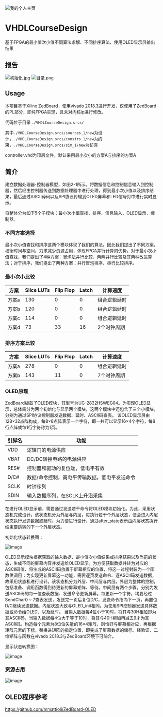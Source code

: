![我的个人主页](https://xbchub.github.io/)

# VHDLCourseDesign
基于FPGA的最小值次小值不同算法求解、不同排序算法、使用OLED显示屏输出结果

## 报告

![初始化.jpg](https://i.loli.net/2021/05/21/6uLAq4BCWoKaGMU.jpg)
![目录.png](https://i.loli.net/2021/05/21/MraoGhcQ3TjD1Kx.png)

## Usage
本项目基于Xilinx ZedBoard，使用vivado 2018.3进行开发，仅使用了ZedBoard的PL部分，即纯FPGA实现，且未对内核ip进行修改。

代码位于目录 `./VHDLCourseDesign.srcs/` 

其中`./VHDLCourseDesign.srcs/sources_1/new`为设计，`./VHDLCourseDesign.srcs/constrs_1/new`为约束，`./VHDLCourseDesign.srcs/sim_1/new`为仿真

controller.vhd为顶层文件，默认采用最小次小的方案A与排序的方案A

## 简介
建立数据处理器-控制器模型，如图2-1所示。将数据信息和控制信息输入到控制器，然后经由控制器传送到数据处理器中进行处理，得到最小次小值以及排序结果，最后通过ASCII译码以及SPI协议传输到OLED屏幕和LED信号灯中进行实时显示。

将整体分为如下5个子模块：最小次小值查找、排序、信息输入、OLED显示、控制器。

### 不同方案选择
最小次小值查找和排序这两个模块体现了我们的算法，因此我们提出了不同方案，权衡时间与空间，力求减少资源占用，体现FPGA并行计算的优势。对于最小次小值查找，我们提出了4种方案：冒泡法并行比较、两两并行比较及其两种改进算法；对于排序，我们提出了两种方案：并行冒泡排序、串行比较排序。

### 最小次小比较
| 方案	| Slice LUTs	| Flip Flop	| Latch	| 计算速度 |
| --    | --         | --         | --    | --      |
|方案a	|130	|0	|0	|组合逻辑延时|
|方案b	|120	|0	|0	|组合逻辑延时|
|方案c	|114	|0	|0	|组合逻辑延时|
|方案d	|73	|33	|16	|2个时钟周期|

### 排序方案比较
| 方案	| Slice LUTs	| Flip Flop	| Latch	| 计算速度 |
| --    | --         | --         | --    | --      |
|方案a	|278	|0	|0	|组合逻辑延时|
|方案b	|143	|11	|0	|7个时钟周期|

### OLED原理
ZedBoard板载了OLED模块，其型号为UG-2832HSWEG04。为实现OLED显示，总体需分为两个初始化与显示两个模块，这两个模块中还包含了三个小模块，分别为通过SPI协议控制器发送数据、延时、ASCII码查表。
该OLED显示屏由128×32点阵构成，每8×8点阵表示一个字符，即一共可以显示16×4个字符，每8行点阵或每1行字符称为1页。

|引脚名|	功能|
|--|--|
|VDD	|逻辑门的电源供应|
|VBAT	|DC/DC转换电路的电源供应|
|RES#	|控制器和驱动的复位端，低电平有效|
|D/C#	|数据/命令控制，高电平传输数据，低电平发送命令|
|SCLK	|时钟序列|
|SDIN	|输入数据序列，在SCLK上升沿采集|

在进行OLED显示前，需要通过发送若干命令将OLED模块初始化。为此，采用状态机完成设计，该状态机分为外层与内层，每执行若干个外层状态，便会进入内层状态执行发送数据或延时。为方便进行设计，通过after_state表示由内层状态执行结束要跳转的下一个外层状态。

初始化状态转换图：

![image](https://user-images.githubusercontent.com/60500670/110566392-eb6a1500-818a-11eb-89da-818b52cca95d.png)


OLED显示模块根据获取的输入数据、最小值次小值结果或排序结果以及当前的状态，生成不同的屏幕内容并发送给OLED显示。为方便获取数据并转为对应的ASCII码值、将生成的ASCII码放置于屏幕相应的位置，将这一过程封装为一个函数供调用；为实现更新屏幕这一功能，需要逐页发送命令、逐ASCII码发送数据，故采用状态机进行设计。该状态机分为外层、中间层与内层。外层为整体的控制，包括准备、调用函数得到待更新的屏幕矩阵、等待。中间层有两个步骤，分别为发送ASCII码的每一位查表数据、发送命令更新屏幕。每更新一个字符，均要经过SendChar0 ~ 7查表发送，发送完一页后复位D/C，发送命令指向下一页，再置位D/C继续发送数据。内层状态大致与OLED_init相同，为使用SPI控制器发送具体数据或命令给OLED、以及延时。
当输入数据每4位小于10时，将其与30H相加即为其ASCII码，当输入数据每4位大于等于10时，将其与40H相加再减去9才为其ASCII码。构造每个元素为8位位矢量的16×4矩阵，则恰好与屏幕相对应，再根据矩阵元素的下标，替换进矩阵的指定位置，即完成了屏幕数据的储存。经验证，二维矩阵与函数在vivado 2018.3与ZedBoard环境下可综合。

显示状态转换图：

![image](https://user-images.githubusercontent.com/60500670/110566419-f91f9a80-818a-11eb-8084-52c9dc6d3f6c.png)


### 资源占用
![image](https://user-images.githubusercontent.com/60500670/110566260-beb5fd80-818a-11eb-8ccb-8765b80048bf.png)

## OLED程序参考
https://github.com/mmattioli/ZedBoard-OLED


